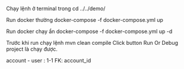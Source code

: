 Chạy lệnh ở terminal trong 
cd ../../demo/

Run docker thường
docker-compose -f docker-compose.yml up

Run docker chạy ẩn
docker-compose -f docker-compose.yml up -d

Trước khi run chạy lệnh
mvn clean compile
Click button Run Or Debug project là chạy được.

account - user : 1-1 FK: account_id